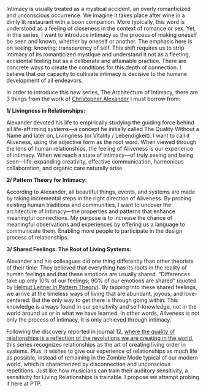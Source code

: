 
Intimacy is usually treated as a mystical accident, an overly romanticized and unconscious occurrence. We imagine it takes place after wine in a dimly lit restaurant with a boon companion. More typically, this word is understood as a feeling of closeness in the context of romance or sex. Yet, in this series, I want to introduce intimacy as the process of making oneself be seen and known, whether by oneself or another. The emphasis here is on seeing: knowing: transparency of self. This shift requires us to strip intimacy of its romanticized mystique and understand it not as a fleeting, accidental feeling but as a deliberate and attainable practice. There are concrete ways to create the conditions for this depth of connection. I believe that our capacity to cultivate intimacy is decisive to the humane development of all endeavors.

In order to introduce this new series, The Architecture of Intimacy, there are 3 things from the work of [Christopher Alexander](https://ptp.voyage/journal/12/#hackerculture) I must borrow from:



**1/ Livingness in Relationships:** 

Alexander devoted his life to empirically studying the guiding force behind all life-affirming systems—a concept he initially called The Quality Without a Name and later on, Livingness (or Vitality / Lebendigkeit). I want to call it Aliveness, using the adjective form as the root word. When viewed through the lens of human relationships, the feeling of Aliveness is our experience of intimacy. When we reach a state of intimacy—of truly seeing and being seen—life-expanding creativity, effective communication, harmonious collaboration, and organic care naturally arise.

  

**2/ Pattern Theory for Intimacy:** 

According to Alexander, all beautiful things, events, and systems are made by taking incremental steps in the right direction of Aliveness. By probing existing human traditions and communities, I want to uncover the architecture of intimacy—the properties and patterns that enhance meaningful connections. My purpose is to increase the chance of meaningful observations and experiences by offering us a language to communicate them. Enabling more people to participate in the design process of relationships.

  

**3/ Shared Feelings: The Root of Living Systems:** 

Alexander and his colleagues did one thing differently than other theorists of their time: They believed that everything has its roots in the reality of human feelings and that these emotions are usually shared. “Differences take up only 10% of our feelings; 90% of our emotions are shared” (quoted by [Helmut Leitner in Pattern Theory](https://www.amazon.com/Pattern-Theory-Introduction-Perspectives-Christopher/dp/1505637430)). By tapping into these shared feelings, we arrive at the timeless ways of living that are abundant, joyous, and love-centered. But the only way to get there is through going within: This knowledge is always found in our sensitivity and self-knowledge, not in the world around us or in what we have learned. In other words, Aliveness is not only the process of intimacy, it is only achieved through intimacy.

  

Following the discovery reported in journal 12, [where the quality of relationships is a reflection of the revolutions we are creating in the world](https://ptp.voyage/journal/12/#whatslovegottodowithit), this series recognizes relationships as the art of creating living order in systems. Plus, it wishes to give our experience of relationships as much life as possible, instead of remaining in the Zombie Mode typical of our modern world, which is characterized by disconnection and unconscious repetitions. Just like how musicians can train their auditory sensitivity, a sensitivity for Living Relationships is trainable. I propose we attempt probing it here at PTP.
